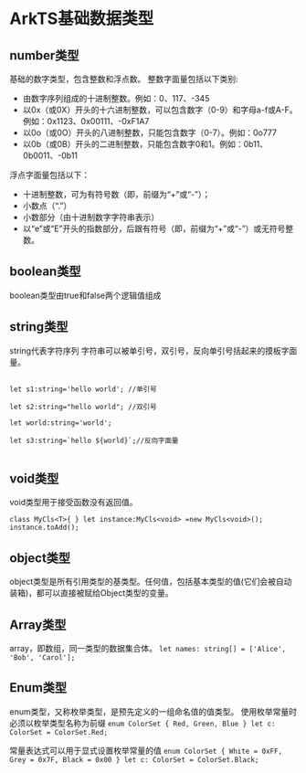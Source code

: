 # ArkTS基础数据类型

## number类型
基础的数字类型，包含整数和浮点数。
整数字面量包括以下类别:
<ul>
<li>由数字序列组成的十进制整数。例如：0、117、-345</li>
<li>以0x（或0X）开头的十六进制整数，可以包含数字（0-9）和字母a-f或A-F。例如：0x1123、0x00111、-0xF1A7</li>
<li>以0o（或0O）开头的八进制整数，只能包含数字（0-7）。例如：0o777</li>
<li>以0b（或0B）开头的二进制整数，只能包含数字0和1。例如：0b11、0b0011、-0b11</li>
</ul>
浮点字面量包括以下：
<ul>
<li>十进制整数，可为有符号数（即，前缀为“+”或“-”）；</li>
<li>小数点（“.”）</li>
<li>小数部分（由十进制数字字符串表示）</li>
<li>以“e”或“E”开头的指数部分，后跟有符号（即，前缀为“+”或“-”）或无符号整数。</li>
</ul>

## boolean类型
boolean类型由true和false两个逻辑值组成

## string类型
string代表字符序列
字符串可以被单引号，双引号，反向单引号括起来的摸板字面量。

<code>
let s1:string='hello world'; //单引号<br>
let s2:string="hello world"; //双引号<br>
let world:string='world';<br>
let s3:string=`hello ${world}`;//反向字面量<br>
</code>

## void类型
void类型用于接受函数没有返回值。

`
class MyCls<T>{
}
let instance:MyCls<void> =new MyCls<void>();
instance.toAdd();
`

## object类型
object类型是所有引用类型的基类型。任何值，包括基本类型的值(它们会被自动装箱)，都可以直接被赋给Object类型的变量。

## Array类型
array，即数组，同一类型的数据集合体。
`let names: string[] = ['Alice', 'Bob', 'Carol'];`

## Enum类型
enum类型，又称枚举类型，是预先定义的一组命名值的值类型。
使用枚举常量时必须以枚举类型名称为前缀
`enum ColorSet { Red, Green, Blue }
let c: ColorSet = ColorSet.Red;`

常量表达式可以用于显式设置枚举常量的值
`enum ColorSet { White = 0xFF, Grey = 0x7F, Black = 0x00 }
let c: ColorSet = ColorSet.Black;`
